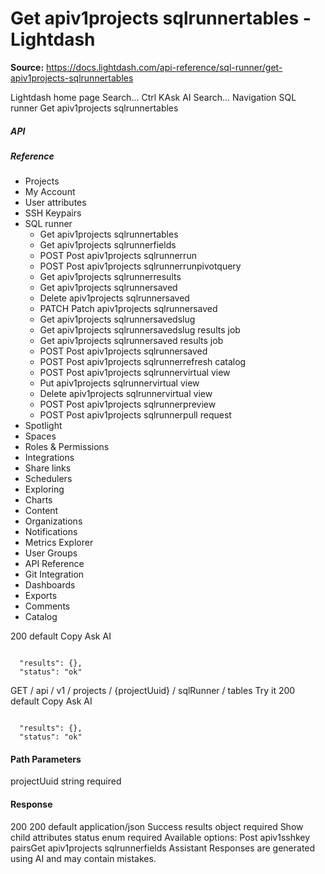 # Get apiv1projects sqlrunnertables - Lightdash

**Source:** https://docs.lightdash.com/api-reference/sql-runner/get-apiv1projects-sqlrunnertables

Lightdash home page
Search...
Ctrl KAsk AI
Search...
Navigation
SQL runner
Get apiv1projects sqlrunnertables
##### API


##### Reference
  * Projects
  * My Account
  * User attributes
  * SSH Keypairs
  * SQL runner
    * Get apiv1projects sqlrunnertables
    * Get apiv1projects sqlrunnerfields
    * POST
Post apiv1projects sqlrunnerrun
    * POST
Post apiv1projects sqlrunnerrunpivotquery
    * Get apiv1projects sqlrunnerresults
    * Get apiv1projects sqlrunnersaved
    * Delete apiv1projects sqlrunnersaved
    * PATCH
Patch apiv1projects sqlrunnersaved
    * Get apiv1projects sqlrunnersavedslug
    * Get apiv1projects sqlrunnersavedslug results job
    * Get apiv1projects sqlrunnersaved results job
    * POST
Post apiv1projects sqlrunnersaved
    * POST
Post apiv1projects sqlrunnerrefresh catalog
    * POST
Post apiv1projects sqlrunnervirtual view
    * Put apiv1projects sqlrunnervirtual view
    * Delete apiv1projects sqlrunnervirtual view
    * POST
Post apiv1projects sqlrunnerpreview
    * POST
Post apiv1projects sqlrunnerpull request
  * Spotlight
  * Spaces
  * Roles & Permissions
  * Integrations
  * Share links
  * Schedulers
  * Exploring
  * Charts
  * Content
  * Organizations
  * Notifications
  * Metrics Explorer
  * User Groups
  * API Reference
  * Git Integration
  * Dashboards
  * Exports
  * Comments
  * Catalog


200
default
Copy
Ask AI
```

  "results": {},
  "status": "ok"

```

GET
/
api
/
v1
/
projects
/
{projectUuid}
/
sqlRunner
/
tables
Try it
200
default
Copy
Ask AI
```

  "results": {},
  "status": "ok"

```

#### Path Parameters
projectUuid
string
required
#### Response
200
200 default
application/json
Success
results
object
required
Show child attributes
status
enum<string>
required
Available options: 
Post apiv1sshkey pairsGet apiv1projects sqlrunnerfields
Assistant
Responses are generated using AI and may contain mistakes.



